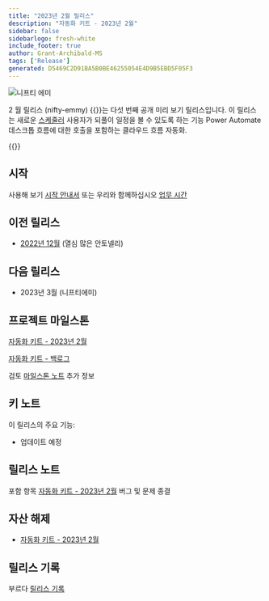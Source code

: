 ```yaml
---
title: "2023년 2월 릴리스"
description: "자동화 키트 - 2023년 2월"
sidebar: false
sidebarlogo: fresh-white
include_footer: true
author: Grant-Archibald-MS
tags: ['Release']
generated: D5469C2D91BA5B0BE46255054E4D9B5EBD5F05F3
---
```


![니프티 에미](/images/nifty-emmy.png)

2 월 릴리스 (nifty-emmy) {{<product-name>}}는 다섯 번째 공개 미리 보기 릴리스입니다. 이 릴리스는 새로운 [스케줄러](/ko/features/scheduler) 사용자가 되풀이 일정을 볼 수 있도록 하는 기능 Power Automate 데스크톱 흐름에 대한 호출을 포함하는 클라우드 흐름 자동화.

{{<questions name="/content/ko/releases/february-2023.json" completed="피드백을 제공해 주셔서 감사합니다." showNavigationButtons="false" locale="ko">}}

## 시작

사용해 보기 [시작 안내서](/ko/get-started) 또는 우리와 함께하십시오 [업무 시간](/ko/office-hours)

## 이전 릴리스

- [2022년 12월](/ko/releases/december-2022) (열심 많은 안토넬리)

## 다음 릴리스

- 2023년 3월 (니프티에미)

## 프로젝트 마일스톤

[자동화 키트 - 2023년 2월](https://github.com/orgs/microsoft/projects/486/views/9)

[자동화 키트 - 백로그](https://github.com/orgs/microsoft/projects/486/views/1)

검토 [마일스톤 노트](/ko/releases/milestones) 추가 정보

## 키 노트

이 릴리스의 주요 기능:

- 업데이트 예정

## 릴리스 노트

포함 항목 [자동화 키트 - 2023년 2월](https://github.com/microsoft/powercat-automation-kit/releases/tag/AutomationKit-February2023) 버그 및 문제 종결

## 자산 해제

- [자동화 키트 - 2023년 2월](https://github.com/microsoft/powercat-automation-kit/releases/tag/AutomationKit-February2023)

## 릴리스 기록

부르다 [릴리스 기록](/ko/releases)

